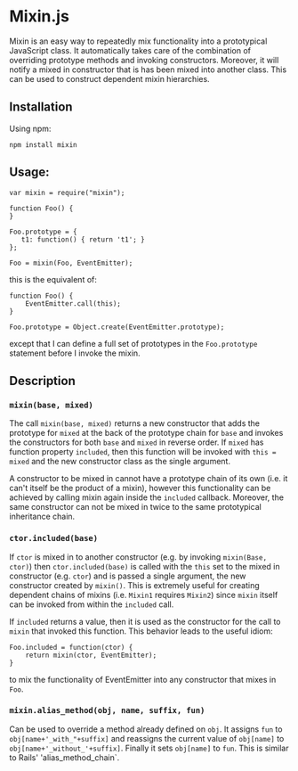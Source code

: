 # Mixin.js

Mixin is an easy way to repeatedly mix functionality into a prototypical
JavaScript class. It automatically takes care of the combination of overriding
prototype methods and invoking constructors. Moreover, it will notify a mixed
in constructor that is has been mixed into another class. This can be used to
construct dependent mixin hierarchies.

## Installation

Using npm:

    npm install mixin

## Usage:


    var mixin = require("mixin");

    function Foo() {
    }

    Foo.prototype = {
       t1: function() { return 't1'; }
    };

    Foo = mixin(Foo, EventEmitter);

this is the equivalent of:

    function Foo() {
        EventEmitter.call(this);
    }

    Foo.prototype = Object.create(EventEmitter.prototype);

except that I can define a full set of prototypes in the `Foo.prototype`
statement before I invoke the mixin.

## Description

### `mixin(base, mixed)`

The call `mixin(base, mixed)` returns a new constructor that adds the
prototype for `mixed` at the back of the prototype chain for `base` and
invokes the constructors for both `base` and `mixed` in reverse order. If
`mixed` has function property `included`, then this function will be invoked
with `this = mixed` and the new constructor class as the single argument.

A constructor to be mixed in cannot have a prototype chain of its own
(i.e. it can't itself be the product of a mixin), however this functionality
can be achieved by calling mixin again inside the `included` callback.
Moreover, the same constructor can not be mixed in twice to the same
prototypical inheritance chain.

### `ctor.included(base)`

If `ctor` is mixed in to another constructor (e.g. by invoking `mixin(Base, ctor)`) then `ctor.included(base)` is called with the `this` set to the mixed in constructor (e.g. `ctor`) and is passed a single argument, the new constructor created by `mixin()`.  This is extremely useful for creating dependent chains of mixins (i.e. `Mixin1` requires `Mixin2`) since `mixin` itself can be invoked from within the `included` call.

If `included` returns a value, then it is used as the constructor for the call to `mixin` that invoked this function.  This behavior leads to the useful idiom:

    Foo.included = function(ctor) {
        return mixin(ctor, EventEmitter);
    }

to mix the functionality of EventEmitter into any constructor that mixes in `Foo`.

### `mixin.alias_method(obj, name, suffix, fun)`

Can be used to override a method already defined on `obj`. It assigns `fun` to `obj[name+'_with_"+suffix]` and reassigns the current value of `obj[name]` to `obj[name+'_without_'+suffix]`. Finally it sets `obj[name]` to `fun`.  This is similar to Rails' 'alias_method_chain`.
